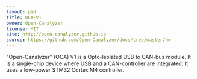 ```yaml
---
layout: pid
title: OCA-V1
owner: Open-Canalyzer
license: MIT
site: http://open-canalyzer.github.io
source: https://github.com/Open-Canalyzer/docs/tree/master/hw
---
```

"Open-Canalyzer" (OCA) V1 is a Opto-Isolated USB to CAN-bus module. It is a single-chip
 device where USB and a CAN-controller are integrated. It uses a low-power STM32 Cortex M4 controller.
